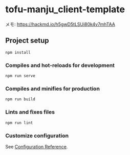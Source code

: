 # tofu-manju_client-template

メモ: https://hackmd.io/h5gwD5tLSUi80k4v7mhTAA

## Project setup
```
npm install
```

### Compiles and hot-reloads for development
```
npm run serve
```

### Compiles and minifies for production
```
npm run build
```

### Lints and fixes files
```
npm run lint
```

### Customize configuration
See [Configuration Reference](https://cli.vuejs.org/config/).
